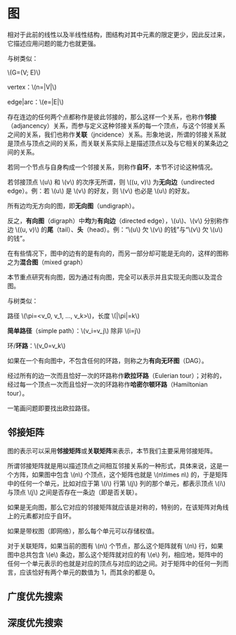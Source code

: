 # 图

相对于此前的线性以及半线性结构，图结构对其中元素的限定更少，因此反过来，它描述应用问题的能力也就更强。

与树类似：

\\(G=(V; E)\\)

vertex：\\(n=|V|\\)

edge|arc：\\(e=|E|\\)

存在连边的任何两个点都称作是彼此邻接的，那么这样一个关系，也称作**邻接**（adjancency）关系，而参与定义这种邻接关系的每一个顶点，与这个邻接关系之间的关系，我们也称作**关联**（jncidence）关系。形象地说，所谓的邻接关系就是顶点与顶点之间的关系，而关联关系实际上是描述顶点以及与它相关的某条边之间的关系。

若同一个节点与自身构成一个邻接关系，则称作**自环**，本节不讨论这种情况。

若邻接顶点 \\(u\\) 和 \\(v\\) 的次序无所谓，则 \\((u, v)\\) 为**无向边**（undirected edge）。例：若 \\(u\\) 是 \\(v\\) 的好友，则 \\(v\\) 也必是 \\(u\\) 的好友。

所有边均无方向的图，即**无向图**（undigraph）。

反之，**有向图**（digraph）中**均**为**有向边**（directed edge），\\(u\\)、\\(v\\) 分别称作边 \\((u, v)\\) 的**尾**（tail）、**头**（head）。例：“\\(u\\) 欠 \\(v\\) 的钱”与“\\(v\\) 欠 \\(u\\) 的钱”。

在有些情况下，图中的边有的是有向的，而另一部分却可能是无向的，这样的图称之为**混合图**（mixed graph）

本节重点研究有向图，因为通过有向图，完全可以表示并且实现无向图以及混合图。

与树类似：

路径 \\(\pi=<v_0, v_1, ..., v_k>\\)，长度 \\(|\pi|=k\\)

**简单路径**（simple path）：\\(v_i=v_j\\) 除非 \\(i=j\\)

环/**环路**：\\(v_0=v_k\\)

如果在一个有向图中，不包含任何的环路，则称之为**有向无环图**（DAG）。

经过所有的边一次而且恰好一次的环路称作**欧拉环路**（Eulerian tour）；对称的，经过每一个顶点一次而且恰好一次的环路称作**哈密尔顿环路**（Hamiltonian tour）。

一笔画问题即要找出欧拉路径。

## 邻接矩阵

图的表示可以采用**邻接矩阵**或**关联矩阵**来表示，本节我们主要采用邻接矩阵。

所谓邻接矩阵就是用以描述顶点之间相互邻接关系的一种形式，具体来说，这是一个方阵，如果图中包含 \\(n\\) 个顶点，这个矩阵也就是 \\(n\times n\\) 的，于是矩阵中的任何一个单元，比如对应于第 \\(i\\) 行第 \\(j\\) 列的那个单元，都表示顶点 \\(i\\) 与顶点 \\(j\\) 之间是否存在一条边（即是否关联）。

如果是无向图，那么它对应的邻接矩阵就应该是对称的，特别的，在该矩阵对角线上的元素都对应于自环。

如果是带权图（即网络），那么每个单元可以存储权值。

对于关联矩阵，如果当前的图有 \\(n\\) 个节点，那么这个矩阵就有 \\(n\\) 行，如果图中总共包含 \\(e\\) 条边，那么这个矩阵就对应的有 \\(e\\) 列，相应地，矩阵中的任何一个单元表示的也就是对应的顶点与对应的边之间。对于矩阵中的任何一列而言，应该恰好有两个单元的数值为 1，而其余的都是 0。

## 广度优先搜索

## 深度优先搜索
